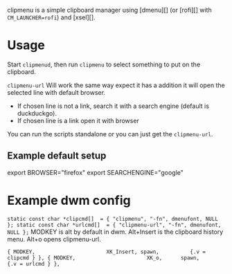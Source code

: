 clipmenu is a simple clipboard manager using [dmenu][] (or [rofi][] with
`CM_LAUNCHER=rofi`) and [xsel][].


# Usage
Start `clipmenud`, then run `clipmenu` to select something to put on the
clipboard.

`clipmenu-url` Will work the same way expect it has a addition it will open the
selected line with default browser.
- If chosen line is not a link, search it with a search engine (default is
  duckduckgo).
- If chosen line is a link open it with browser

You can run the scripts standalone or you can just get the `clipmenu-url`.

## Example default setup
export BROWSER="firefox"
export SEARCHENGINE="google"

# Example dwm config
`
static const char *clipcmd[]  = { "clipmenu", "-fn", dmenufont, NULL };
static const char *urlcmd[]  = { "clipmenu-url", "-fn", dmenufont, NULL };
`
MODKEY is alt by default in dwm. Alt+Insert is the clipboard history menu. Alt+o opens clipmenu-url.

`
{ MODKEY,                       XK_Insert, spawn,          {.v = clipcmd } },
{ MODKEY,                       XK_o,      spawn,          {.v = urlcmd } },
`
